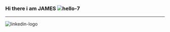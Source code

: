 ### Hi there i am JAMES ![hello-7](https://user-images.githubusercontent.com/98466955/195121129-1a4b149f-e652-4c71-9dcc-9de58d876d05.gif)


_____________________________________________________________________________________________________________________________________
![linkedin-logo](https://www.linkedin.com/in/jamesasibeymanu/) 
   

 
 
 
 
 
 
 
 
<!--
**jaamanu/jaamanu** is a ✨ _special_ ✨ repository because its `README.md` (this file) appears on your GitHub profile.

Here are some ideas to get you started:

- 🔭 I’m currently working on ...
- 🌱 I’m currently learning ...
- 👯 I’m looking to collaborate on ...
- 🤔 I’m looking for help with ...
- 💬 Ask me about ...
- 📫 How to reach me: ...
- 😄 Pronouns: ...
- ⚡ Fun fact: ...
-->
